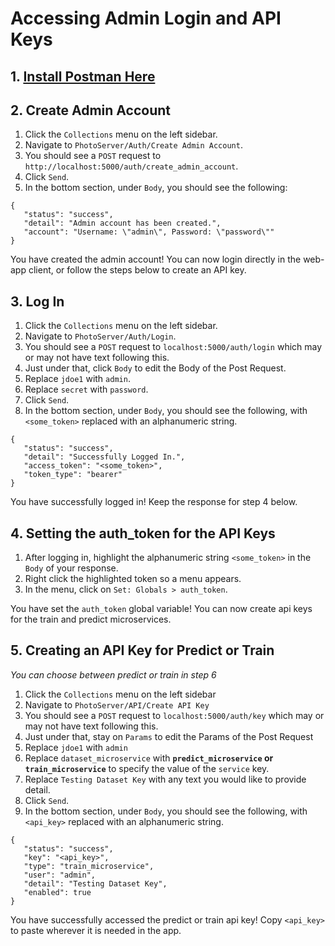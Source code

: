 # Accessing Admin Login and API Keys

## 1. [Install Postman Here](https://www.postman.com/downloads/)

## 2. Create Admin Account
 1. Click the `Collections` menu on the left sidebar.
 2. Navigate to `PhotoServer/Auth/Create Admin Account`.
 3. You should see a `POST` request to `http://localhost:5000/auth/create_admin_account`.
 4. Click `Send`.
 5. In the bottom section, under `Body`, you should see the following:
 ```
 {
    "status": "success",
    "detail": "Admin account has been created.",
    "account": "Username: \"admin\", Password: \"password\""
}
```

You have created the admin account! You can now login directly in the web-app client, or follow the steps below to create an API key.

## 3. Log In
 1. Click the `Collections` menu on the left sidebar.
 2. Navigate to `PhotoServer/Auth/Login`.
 3. You should see a `POST` request to `localhost:5000/auth/login` which may or may not have text following this.
 4. Just under that, click `Body` to edit the Body of the Post Request.
 5. Replace `jdoe1` with `admin`.
 6. Replace `secret` with `password`.
 7. Click `Send`.
 8. In the bottom section, under `Body`, you should see the following, with `<some_token>` replaced with an alphanumeric string.
 ```
{
    "status": "success",
    "detail": "Successfully Logged In.",
    "access_token": "<some_token>",
    "token_type": "bearer"
}
```
You have successfully logged in! Keep the response for step 4 below.

## 4. Setting the auth_token for the API Keys
1. After logging in, highlight the alphanumeric string `<some_token>` in the `Body` of your response.
2. Right click the highlighted token so a menu appears.
3. In the menu, click on `Set: Globals > auth_token`.

You have set the `auth_token` global variable! You can now create api keys for the train and predict microservices.

## 5. Creating an API Key for Predict or Train
*You can choose between predict or train in step 6*
1. Click the `Collections` menu on the left sidebar
 2. Navigate to `PhotoServer/API/Create API Key`
 3. You should see a `POST` request to `localhost:5000/auth/key` which may or may not have text following this.
 4. Just under that, stay on `Params` to edit the Params of the Post Request
 5. Replace `jdoe1` with `admin`
 6. Replace `dataset_microservice` with **`predict_microservice` or `train_microservice`** to specify the value of the `service` key.
 7. Replace `Testing Dataset Key` with any text you would like to provide detail. 
 7. Click `Send`.
 8. In the bottom section, under `Body`, you should see the following, with `<api_key>` replaced with an alphanumeric string.
 ```
{
    "status": "success",
    "key": "<api_key>",
    "type": "train_microservice",
    "user": "admin",
    "detail": "Testing Dataset Key",
    "enabled": true
}
```
You have successfully accessed the predict or train api key! Copy `<api_key>` to paste wherever it is needed in the app.
